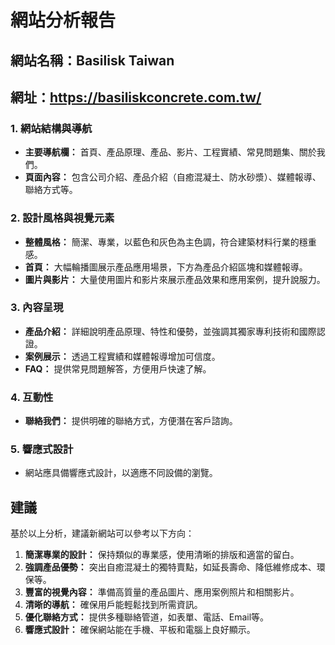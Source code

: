 # 網站分析報告

## 網站名稱：Basilisk Taiwan
## 網址：https://basiliskconcrete.com.tw/

### 1. 網站結構與導航
- **主要導航欄：** 首頁、產品原理、產品、影片、工程實績、常見問題集、關於我們。
- **頁面內容：** 包含公司介紹、產品介紹（自癒混凝土、防水砂漿）、媒體報導、聯絡方式等。

### 2. 設計風格與視覺元素
- **整體風格：** 簡潔、專業，以藍色和灰色為主色調，符合建築材料行業的穩重感。
- **首頁：** 大幅輪播圖展示產品應用場景，下方為產品介紹區塊和媒體報導。
- **圖片與影片：** 大量使用圖片和影片來展示產品效果和應用案例，提升說服力。

### 3. 內容呈現
- **產品介紹：** 詳細說明產品原理、特性和優勢，並強調其獨家專利技術和國際認證。
- **案例展示：** 透過工程實績和媒體報導增加可信度。
- **FAQ：** 提供常見問題解答，方便用戶快速了解。

### 4. 互動性
- **聯絡我們：** 提供明確的聯絡方式，方便潛在客戶諮詢。

### 5. 響應式設計
- 網站應具備響應式設計，以適應不同設備的瀏覽。

## 建議

基於以上分析，建議新網站可以參考以下方向：
1. **簡潔專業的設計：** 保持類似的專業感，使用清晰的排版和適當的留白。
2. **強調產品優勢：** 突出自癒混凝土的獨特賣點，如延長壽命、降低維修成本、環保等。
3. **豐富的視覺內容：** 準備高質量的產品圖片、應用案例照片和相關影片。
4. **清晰的導航：** 確保用戶能輕鬆找到所需資訊。
5. **優化聯絡方式：** 提供多種聯絡管道，如表單、電話、Email等。
6. **響應式設計：** 確保網站能在手機、平板和電腦上良好顯示。



